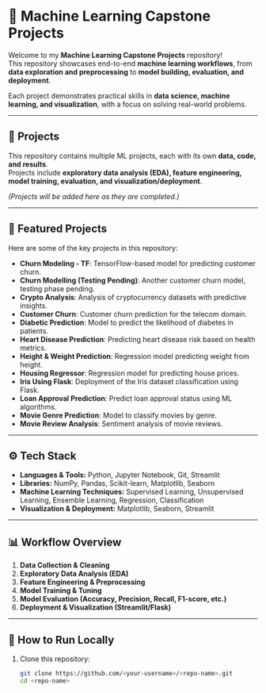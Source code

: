 # 🧠 Machine Learning Capstone Projects

Welcome to my **Machine Learning Capstone Projects** repository!  
This repository showcases end-to-end **machine learning workflows**, from **data exploration and preprocessing** to **model building, evaluation, and deployment**.  

Each project demonstrates practical skills in **data science, machine learning, and visualization**, with a focus on solving real-world problems.

---

## 📂 Projects
This repository contains multiple ML projects, each with its own **data, code, and results**.  
Projects include **exploratory data analysis (EDA), feature engineering, model training, evaluation, and visualization/deployment**.  

*(Projects will be added here as they are completed.)*

---

## 🌟 Featured Projects
Here are some of the key projects in this repository:

- **Churn Modeling - TF**: TensorFlow-based model for predicting customer churn.  
- **Churn Modelling (Testing Pending)**: Another customer churn model, testing phase pending.  
- **Crypto Analysis**: Analysis of cryptocurrency datasets with predictive insights.  
- **Customer Churn**: Customer churn prediction for the telecom domain.  
- **Diabetic Prediction**: Model to predict the likelihood of diabetes in patients.  
- **Heart Disease Prediction**: Predicting heart disease risk based on health metrics.  
- **Height & Weight Prediction**: Regression model predicting weight from height.  
- **Housing Regressor**: Regression model for predicting house prices.  
- **Iris Using Flask**: Deployment of the Iris dataset classification using Flask.  
- **Loan Approval Prediction**: Predict loan approval status using ML algorithms.  
- **Movie Genre Prediction**: Model to classify movies by genre.  
- **Movie Review Analysis**: Sentiment analysis of movie reviews.

---

## ⚙️ Tech Stack
- **Languages & Tools:** Python, Jupyter Notebook, Git, Streamlit  
- **Libraries:** NumPy, Pandas, Scikit-learn, Matplotlib, Seaborn  
- **Machine Learning Techniques:** Supervised Learning, Unsupervised Learning, Ensemble Learning, Regression, Classification  
- **Visualization & Deployment:** Matplotlib, Seaborn, Streamlit  

---

## 📊 Workflow Overview
1. **Data Collection & Cleaning**  
2. **Exploratory Data Analysis (EDA)**  
3. **Feature Engineering & Preprocessing**  
4. **Model Training & Tuning**  
5. **Model Evaluation (Accuracy, Precision, Recall, F1-score, etc.)**  
6. **Deployment & Visualization (Streamlit/Flask)**  

---

## 🚀 How to Run Locally
1. Clone this repository:
   ```bash
   git clone https://github.com/<your-username>/<repo-name>.git
   cd <repo-name>
